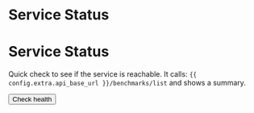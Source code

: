 # Service Status

# Service Status

Quick check to see if the service is reachable.
It calls: `{{ config.extra.api_base_url }}/benchmarks/list` and shows a summary.

<form id="form-health">
  <button class="md-button md-button--primary" type="submit">Check health</button>
</form>

<div id="health-status" style="margin-top:1rem;"></div>
<div id="health-result" style="margin-top:1rem;"></div>
